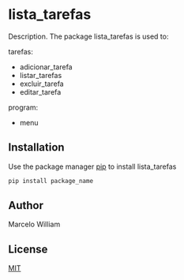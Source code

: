 # lista_tarefas

Description. 
The package lista_tarefas is used to:

tarefas: 
- adicionar_tarefa
- listar_tarefas
- excluir_tarefa
- editar_tarefa

 program:
- menu

## Installation

Use the package manager [pip](https://pip.pypa.io/en/stable/) to install lista_tarefas

```bash
pip install package_name
```

## Author
Marcelo William

## License
[MIT](https://choosealicense.com/licenses/mit/)
